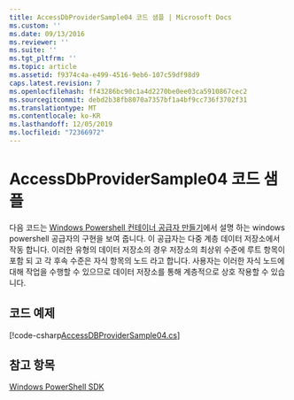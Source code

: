 ```yaml
---
title: AccessDbProviderSample04 코드 샘플 | Microsoft Docs
ms.custom: ''
ms.date: 09/13/2016
ms.reviewer: ''
ms.suite: ''
ms.tgt_pltfrm: ''
ms.topic: article
ms.assetid: f9374c4a-e499-4516-9eb6-107c59df98d9
caps.latest.revision: 7
ms.openlocfilehash: ff43286bc90c1a4d2270be0ee03ca5910867cec2
ms.sourcegitcommit: debd2b38fb8070a7357bf1a4bf9cc736f3702f31
ms.translationtype: MT
ms.contentlocale: ko-KR
ms.lasthandoff: 12/05/2019
ms.locfileid: "72366972"
---
```

# <a name="accessdbprovidersample04-code-sample"></a>AccessDbProviderSample04 코드 샘플

다음 코드는 [Windows Powershell 컨테이너 공급자 만들기](./creating-a-windows-powershell-container-provider.md)에서 설명 하는 windows powershell 공급자의 구현을 보여 줍니다. 이 공급자는 다중 계층 데이터 저장소에서 작동 합니다. 이러한 유형의 데이터 저장소의 경우 저장소의 최상위 수준에 루트 항목이 포함 되 고 각 후속 수준은 자식 항목의 노드 라고 합니다. 사용자는 이러한 자식 노드에 대해 작업을 수행할 수 있으므로 데이터 저장소를 통해 계층적으로 상호 작용할 수 있습니다.

## <a name="code-sample"></a>코드 예제

[!code-csharp[AccessDBProviderSample04.cs](../../../../powershell-sdk-samples/SDK-2.0/csharp/AccessDBProviderSample04/AccessDBProviderSample04.cs#L11-L1635 "AccessDBProviderSample04.cs")]

## <a name="see-also"></a>참고 항목

[Windows PowerShell SDK](../windows-powershell-reference.md)
